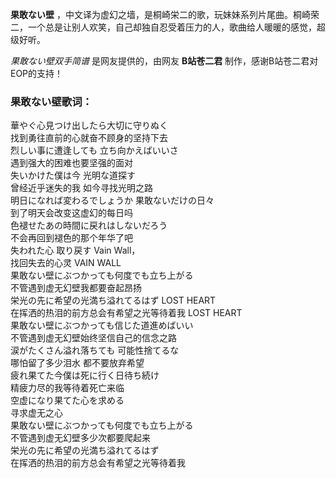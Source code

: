 

**果敢ない壁**
，中文译为虚幻之墙，是桐崎栄二的歌，玩妹妹系列片尾曲。桐崎荣二，一个总是让别人欢笑，自己却独自忍受着压力的人，歌曲给人暖暖的感觉，超级好听。

_果敢ない壁双手简谱_ 是网友提供的，由网友 **B站苍二君** 制作，感谢B站苍二君对EOP的支持！

### 果敢ない壁歌词：

華やぐ心見つけ出したら大切に守りぬく  
找到勇往直前的心就奋不顾身的坚持下去  
烈しい事に遭逢しても 立ち向かえばいいさ  
遇到强大的困难也要坚强的面对  
失いかけた僕は今 光明な道探す  
曾经近乎迷失的我 如今寻找光明之路  
明日になれば変わるでしょうか 果敢ないだけの日々  
到了明天会改变这虚幻的每日吗  
色褪せたあの時間に戻れはしないだろう  
不会再回到褪色的那个年华了吧  
失われた心 取り戻す Vain Wall，  
找回失去的心灵 VAIN WALL  
果敢ない壁にぶつかっても何度でも立ち上がる  
不管遇到虚无幻壁我都要奋起昂扬  
栄光の先に希望の光満ち溢れてるはず LOST HEART  
在挥洒的热泪的前方总会有希望之光等待着我 LOST HEART  
果敢ない壁にぶつかっても信じた道進めばいい  
不管遇到虚无幻壁始终坚信自己的信念之路  
涙がたくさん溢れ落ちても 可能性捨てるな  
哪怕留了多少泪水 都不要放弃希望  
疲れ果てた今僕は死に行く日待ち続け  
精疲力尽的我等待着死亡来临  
空虚になり果てた心を求める  
寻求虚无之心  
果敢ない壁にぶつかっても何度でも立ち上がる  
不管遇到虚无幻壁多少次都要爬起来  
栄光の先に希望の光満ち溢れてるはず  
在挥洒的热泪的前方总会有希望之光等待着我

